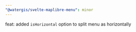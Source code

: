 ```yaml
---
"@watergis/svelte-maplibre-menu": minor
---
```


feat: added `isHorizontal` option to split menu as horizontally
